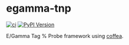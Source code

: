 # egamma-tnp

[![ci](https://github.com/ikrommyd/egamma-tnp/actions/workflows/ci.yml/badge.svg)](https://github.com/ikrommyd/egamma-tnp/actions?query=workflow%3ACI%2FCD+event%3Aschedule+branch%3Amaster)
[![PyPI Version](https://badge.fury.io/py/egamma-tnp.svg)](https://badge.fury.io/py/egamma-tnp)

E/Gamma Tag % Probe framework using [coffea](https://github.com/CoffeaTeam/coffea).
